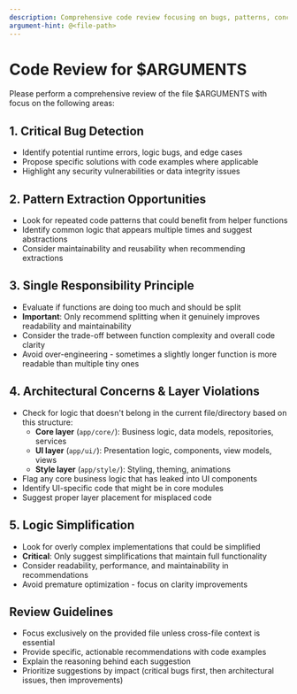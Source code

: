 ```yaml
---
description: Comprehensive code review focusing on bugs, patterns, concerns, and simplification
argument-hint: @<file-path>
---
```


# Code Review for $ARGUMENTS

Please perform a comprehensive review of the file $ARGUMENTS with focus on the following areas:

## 1. Critical Bug Detection
- Identify potential runtime errors, logic bugs, and edge cases
- Propose specific solutions with code examples where applicable
- Highlight any security vulnerabilities or data integrity issues

## 2. Pattern Extraction Opportunities
- Look for repeated code patterns that could benefit from helper functions
- Identify common logic that appears multiple times and suggest abstractions
- Consider maintainability and reusability when recommending extractions

## 3. Single Responsibility Principle
- Evaluate if functions are doing too much and should be split
- **Important**: Only recommend splitting when it genuinely improves readability and maintainability
- Consider the trade-off between function complexity and overall code clarity
- Avoid over-engineering - sometimes a slightly longer function is more readable than multiple tiny ones

## 4. Architectural Concerns & Layer Violations
- Check for logic that doesn't belong in the current file/directory based on this structure:
  - **Core layer** (`app/core/`): Business logic, data models, repositories, services
  - **UI layer** (`app/ui/`): Presentation logic, components, view models, views
  - **Style layer** (`app/style/`): Styling, theming, animations
- Flag any core business logic that has leaked into UI components
- Identify UI-specific code that might be in core modules
- Suggest proper layer placement for misplaced code

## 5. Logic Simplification
- Look for overly complex implementations that could be simplified
- **Critical**: Only suggest simplifications that maintain full functionality
- Consider readability, performance, and maintainability in recommendations
- Avoid premature optimization - focus on clarity improvements

## Review Guidelines
- Focus exclusively on the provided file unless cross-file context is essential
- Provide specific, actionable recommendations with code examples
- Explain the reasoning behind each suggestion
- Prioritize suggestions by impact (critical bugs first, then architectural issues, then improvements)
